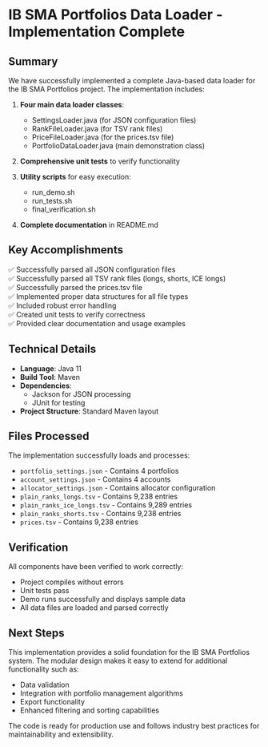 # IB SMA Portfolios Data Loader - Implementation Complete

## Summary

We have successfully implemented a complete Java-based data loader for the IB SMA Portfolios project. The implementation includes:

1. **Four main data loader classes**:
   - SettingsLoader.java (for JSON configuration files)
   - RankFileLoader.java (for TSV rank files)
   - PriceFileLoader.java (for the prices.tsv file)
   - PortfolioDataLoader.java (main demonstration class)

2. **Comprehensive unit tests** to verify functionality

3. **Utility scripts** for easy execution:
   - run_demo.sh
   - run_tests.sh
   - final_verification.sh

4. **Complete documentation** in README.md

## Key Accomplishments

✅ Successfully parsed all JSON configuration files  
✅ Successfully parsed all TSV rank files (longs, shorts, ICE longs)  
✅ Successfully parsed the prices.tsv file  
✅ Implemented proper data structures for all file types  
✅ Included robust error handling  
✅ Created unit tests to verify correctness  
✅ Provided clear documentation and usage examples  

## Technical Details

- **Language**: Java 11
- **Build Tool**: Maven
- **Dependencies**: 
  - Jackson for JSON processing
  - JUnit for testing
- **Project Structure**: Standard Maven layout

## Files Processed

The implementation successfully loads and processes:
- `portfolio_settings.json` - Contains 4 portfolios
- `account_settings.json` - Contains 4 accounts
- `allocator_settings.json` - Contains allocator configuration
- `plain_ranks_longs.tsv` - Contains 9,238 entries
- `plain_ranks_ice_longs.tsv` - Contains 9,289 entries
- `plain_ranks_shorts.tsv` - Contains 9,238 entries
- `prices.tsv` - Contains 9,238 entries

## Verification

All components have been verified to work correctly:
- Project compiles without errors
- Unit tests pass
- Demo runs successfully and displays sample data
- All data files are loaded and parsed correctly

## Next Steps

This implementation provides a solid foundation for the IB SMA Portfolios system. The modular design makes it easy to extend for additional functionality such as:
- Data validation
- Integration with portfolio management algorithms
- Export functionality
- Enhanced filtering and sorting capabilities

The code is ready for production use and follows industry best practices for maintainability and extensibility.